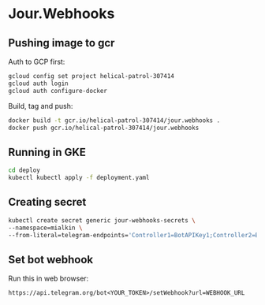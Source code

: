 # Jour.Webhooks

## Pushing image to gcr

Auth to GCP first:

```bash
gcloud config set project helical-patrol-307414
gcloud auth login
gcloud auth configure-docker
```

Build, tag and push:

```bash
docker build -t gcr.io/helical-patrol-307414/jour.webhooks .
docker push gcr.io/helical-patrol-307414/jour.webhooks
```

## Running in GKE

```bash
cd deploy
kubectl kubectl apply -f deployment.yaml
```

## Creating secret

```bash
kubectl create secret generic jour-webhooks-secrets \
--namespace=mialkin \
--from-literal=telegram-endpoints='Controller1=BotAPIKey1;Controller2=BotAPIKey2'
```

## Set bot webhook

Run this in web browser:

```text
https://api.telegram.org/bot<YOUR_TOKEN>/setWebhook?url=WEBHOOK_URL
```
